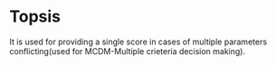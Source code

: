 # Topsis
It is used for providing a single score in cases of multiple parameters conflicting(used for MCDM-Multiple crieteria decision making).
